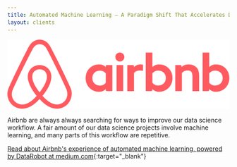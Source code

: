 ```yaml
---
title: Automated Machine Learning — A Paradigm Shift That Accelerates Data Scientist Productivity @ Airbnb
layout: clients
---
```


![Airbnb](airbnb-logo.svg)

Airbnb are always always searching for ways to improve our data science workflow. A fair amount of our data science projects involve machine learning, and many parts of this workflow are repetitive.

[Read about Airbnb's experience of automated machine learning, powered by DataRobot at medium.com](https://medium.com/airbnb-engineering/automated-machine-learning-a-paradigm-shift-that-accelerates-data-scientist-productivity-airbnb-f1f8a10d61f8){:target="_blank"}

